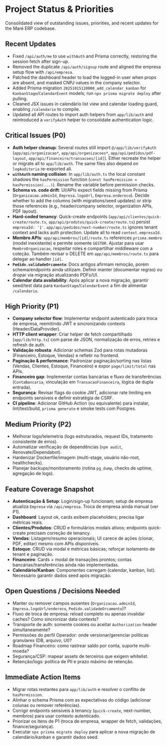 # Project Status & Priorities

Consolidated view of outstanding issues, priorities, and recent updates for the Maré ERP codebase.

## Recent Updates
- Fixed `/api/auth/me` to use `withAuth` and Prisma correctly, restoring the session fetch after sign-up.
- Removed the duplicate `/api/auth/signup` route and aligned the empresa setup flow with `/api/empresa`.
- Patched the dashboard header to load the logged-in user when props are absent, and masked CNPJ values in the company selector.
- Added Prisma migration `20251015120000_add_calendar_kanban` for `KanbanStage`/`CalendarEvent` models; run `npx prisma migrate deploy` after pulling.
- Cleaned JSX issues in calendário list view and calendar loading guard, enabling `/calendario` to compile.
- Updated all API routes to import auth helpers from `app/lib/auth` and reintroduced a `verifyAuth` helper to consolidate authentication logic.

## Critical Issues (P0)
- **Auth helper cleanup**: Several routes still import `@/app/lib/verifyAuth` (`app/api/organizacao*`, `app/api/organizacoes*`, `app/api/pedidos/pdf-layout`, `app/api/financeiro/transacoes/[id]`). Either recreate the helper or migrate all to `app/lib/auth`. The same files also depend on `logAuditoria` re-exported ali.
- **`withAuth` naming collision**: In `app/lib/auth.ts` the local constant shadows the `hasPermission` function (`const hasPermission = hasPermission(...)`). Rename the variable before permission checks.
- **Schema vs. code drift**: UI/APIs expect fields missing from Prisma (`Organizacao.adminId`, `Empresa.logoUrl`, `Empresa.endereco`). Decide whether to add the columns (with migrations/seed updates) or strip those references (e.g., header/company selector, organization APIs, PDF layout).
- **Hard-coded tenancy**: Quick-create endpoints (`app/api/clientes/quick-create/route.ts`, `app/api/produtos/quick-create/route.ts`) persist `empresaId: '1'`. `app/api/pedidos/next-number/route.ts` ignores tenant context and lacks auth protection. Update all to read `context.empresaId`.
- **Membro APIs**: `app/api/membros/[id]/route.ts` references `prisma.membro` (model inexistente) e permite somente `GESTOR`. Ajustar para usar `MembroOrganizacao`, respeitar roles e compartilhar middleware com a coleção. Também revisar o DELETE em `app/api/membros/route.ts` para delegar ao handler `[id]`.
- **`Pedido.validadeOrcamento`**: Docs antigos afirmam remoção, porém schema/endpoints ainda utilizam. Definir manter (documentar regras) ou dropar via migração atualizando PDFs/UI.
- **Calendar data availability**: Após aplicar a nova migração, garantir seed/test data para `KanbanStage`/`CalendarEvent` a fim de alimentar `/calendario`.

## High Priority (P1)
- **Company selector flow**: Implementar endpoint autenticado para troca de empresa, reemitindo JWT e sincronizando contexts (Header/DataProvider).
- **HTTP client wrapper**: Criar helper de fetch compartilhado (`app/lib/http.ts`) com parse de JSON, normalização de erros, retries e refresh de auth.
- **Validação robusta**: Adicionar schemas Zod para rotas mutadoras (Financeiro, Estoque, Vendas) e refletir no frontend.
- **Paginação & performance**: Padronizar paginação/sorting nas listas (Vendas, Clientes, Estoque, Financeiro) e expor `page/limit/total` nas APIs.
- **Financeiro gap**: Implementar contas bancárias e fluxo de transferências (`ContaBancaria`, vinculação em `TransacaoFinanceira`, lógica de dupla entrada).
- **Segurança**: Revisar flags do cookie JWT, adicionar rate limiting em endpoints sensíveis e definir estratégia de CSRF.
- **CI pipeline**: Adicionar GitHub Action (ou equivalente) para instalar, lint/test/build, `prisma generate` e smoke tests com Postgres.

## Medium Priority (P2)
- Melhorar logs/telemetria (logs estruturados, request IDs, tratamento consistente de erros).
- Automatizar verificação de dependências (`npm audit`, Renovate/Dependabot).
- Hardenizar Dockerfile/imagem (multi-stage, usuário não-root, healthchecks).
- Planejar backups/monitoramento (rotina `pg_dump`, checks de uptime, agregação de logs).

## Feature Coverage Snapshot
- **Autenticação & Setup**: Login/sign-up funcionam; setup de empresa atualiza `Empresa` via `/api/empresa`. Troca de empresa ainda manual (ver P1).
- **Dashboard**: Layout ok, cards exibem placeholders; precisa ligar métricas reais.
- **Clientes/Produtos**: CRUD e formulários modais ativos; endpoints quick-create precisam correção de tenancy.
- **Vendas**: Listagem/resumo operacionais; UI carece de ações (clonar, PDF, editar) mesmo com APIs disponíveis.
- **Estoque**: CRUD via modal e métricas básicas; reforçar isolamento de tenant e paginação.
- **Financeiro**: Cards + modal de transações prontos; contas bancárias/transferências ainda não implementadas.
- **Calendário/Kanban**: Componentes carregam (calendar, kanban, list). Necessário garantir dados seed após migração.

## Open Questions / Decisions Needed
- Manter ou remover campos ausentes (`Organizacao.adminId`, `Empresa.logoUrl/endereco`, `Pedido.validadeOrcamento`)?
- Fluxo de troca de empresa: reload completo ou apenas invalidar caches? Como sincronizar data contexts?
- Transporte de auth: somente cookies ou aceitar `Authorization` header simultaneamente?
- Permissões do perfil Operador: onde versionar/gerenciar políticas granulares (DB, arquivo, UI)?
- Roadmap Financeiro: como rastrear saldo por conta, suporte multi-moeda?
- Segurança/CSP: mapear assets de terceiros que exigem whitelist.
- Retenção/logs: política de PII e prazo máximo de retenção.

## Immediate Action Items
+ Migrar rotas restantes para `app/lib/auth` e resolver o conflito de `hasPermission`.
+ Alinhar o schema Prisma com as expectativas do código (adicionar colunas ou remover referências).
+ Corrigir endpoints sensíveis à tenancy (`quick-create`, next-number, membros) para usar contexto autenticado.
+ Priorizar os itens de P1 (troca de empresa, wrapper de fetch, validações, finance/segurança).
+ Executar `npx prisma migrate deploy` para aplicar a nova migração de calendário/kanban e garantir dados seed.
